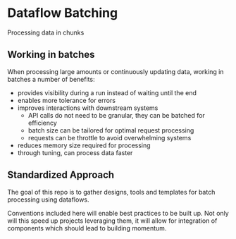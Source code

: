 # Dataflow Batching

Processing data in chunks

## Working in batches

When processing large amounts or continuously updating data,
working in batches a number of benefits:

- provides visibility during a run instead of waiting until the end
- enables more tolerance for errors
- improves interactions with downstream systems
    - API calls do not need to be granular, they can be batched for efficiency
    - batch size can be tailored for optimal request processing
    - requests can be throttle to avoid overwhelming systems
- reduces memory size required for processing
- through tuning, can process data faster

## Standardized Approach

The goal of this repo is to gather designs, tools and templates for batch processing using dataflows.

Conventions included here will enable best practices to be built up.
Not only will this speed up projects leveraging them,
it will allow for integration of components which should lead to building momentum.
